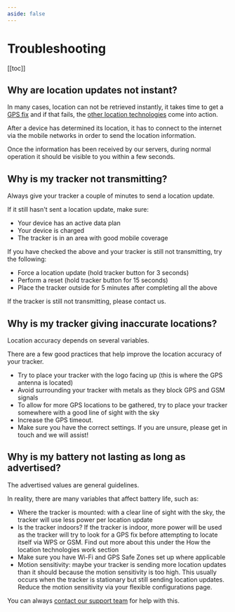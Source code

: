 ```yaml
---
aside: false
---
```

# Troubleshooting

[[toc]]

## Why are location updates not instant?

In many cases, location can not be retrieved instantly, it takes time to get a [GPS fix](/terminology/positioning/gnss) and if that fails, the [other location technologies](/terminology/positioning/) come into action.

After a device has determined its location, it has to connect to the internet via the mobile networks in order to send the location information.

Once the information has been received by our servers, during normal operation it should be visible to you within a few seconds.

## Why is my tracker not transmitting?

Always give your tracker a couple of minutes to send a location update.

If it still hasn't sent a location update, make sure:

- Your device has an active data plan
- Your device is charged
- The tracker is in an area with good mobile coverage

If you have checked the above and your tracker is still not transmitting, try the following:

- Force a location update (hold tracker button for 3 seconds)
- Perform a reset (hold tracker button for 15 seconds)
- Place the tracker outside for 5 minutes after completing all the above

If the tracker is still not transmitting, please contact us.

## Why is my tracker giving inaccurate locations?

Location accuracy depends on several variables.

There are a few good practices that help improve the location accuracy of your tracker.

- Try to place your tracker with the logo facing up (this is where the GPS antenna is located)
- Avoid surrounding your tracker with metals as they block GPS and GSM signals
- To allow for more GPS locations to be gathered, try to place your tracker somewhere with a good line of sight with the sky
- Increase the GPS timeout.
- Make sure you have the correct settings. If you are unsure, please get in touch and we will assist!

## Why is my battery not lasting as long as advertised?

The advertised values are general guidelines.

In reality, there are many variables that affect battery life, such as:

- Where the tracker is mounted: with a clear line of sight with the sky, the tracker will use less power per location update
- Is the tracker indoors? If the tracker is indoor, more power will be used as the tracker will try to look for a GPS fix before attempting to locate itself via WPS or GSM. Find out more about this under the How the location technologies work section
- Make sure you have Wi-Fi and GPS Safe Zones set up where applicable
- Motion sensitivity: maybe your tracker is sending more location updates than it should because the motion sensitivity is too high. This usually occurs when the tracker is stationary but still sending location updates. Reduce the motion sensitivity via your flexible configurations page.

You can always [contact our support team](https://lightbug.io/contact/) for help with this.
